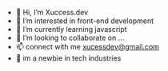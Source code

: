 - 👋 Hi, I’m Xuccess.dev
- 👀 I’m interested in front-end development
- 🌱 I’m currently learning javascript
- 💞️ I’m looking to collaborate on ...
- 📫 connect with me xucessdev@gmail.com
- 👀 im a newbie in tech industries

<!---
Xuccess12/Xuccess12 is a ✨ special ✨ repository because its `README.md` (this file) appears on your GitHub profile.
You can click the Preview link to take a look at your changes.
--->
